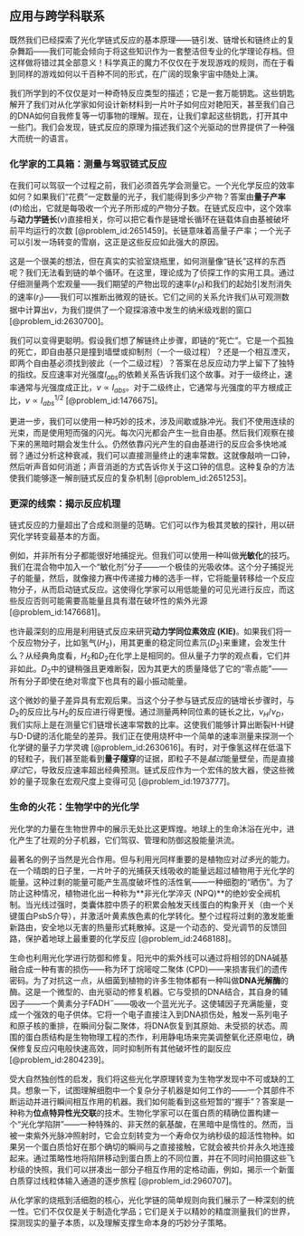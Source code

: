 ## 应用与跨学科联系

既然我们已经探索了光化学链式反应的基本原理——链引发、链增长和链终止的复杂舞蹈——我们可能会倾向于将这些知识作为一套整洁但专业的化学理论存档。但这样做将错过其全部意义！科学真正的魔力不仅仅在于发现游戏的规则，而在于看到同样的游戏如何以千百种不同的形式，在广阔的现象宇宙中随处上演。

我们所学到的不仅仅是对一种奇特反应类型的描述；它是一套万能钥匙。这些钥匙解开了我们对从化学家如何设计新材料到一片叶子如何应对艳阳天，甚至我们自己的DNA如何自我修复等一切事物的理解。现在，让我们拿起这些钥匙，打开其中一些门。我们会发现，链式反应的原理为描述我们这个光驱动的世界提供了一种强大而统一的语言。

### 化学家的工具箱：测量与驾驭链式反应

在我们可以驾驭一个过程之前，我们必须首先学会测量它。一个光化学反应的效率如何？如果我们“花费”一定数量的光子，我们能得到多少产物？答案由**量子产率**($\Phi$)给出，它就是每吸收一个光子所形成的产物分子数。在链式反应中，这个效率与**动力学链长**($\nu$)直接相关，你可以把它看作是链增长循环在链载体自由基被破坏前平均运行的次数 [@problem_id:2651459]。长链意味着高量子产率；一个光子可以引发一场转变的雪崩，这正是这些反应如此强大的原因。

这是一个很美的想法，但在真实的实验室烧瓶里，如何测量像“链长”这样的东西呢？我们无法看到链的单个循环。在这里，理论成为了侦探工作的实用工具。通过仔细测量两个宏观量——我们期望的产物出现的速率($r_P$)和我们的起始引发剂消失的速率($r_I$)——我们可以推断出微观的链长。它们之间的关系允许我们从可观测数据中计算出$\nu$，为我们提供了一个窥探溶液中发生的纳米级戏剧的窗口 [@problem_id:2630700]。

我们可以变得更聪明。假设我们想了解链终止步骤，即链的“死亡”。它是一个孤独的死亡，即自由基只是撞到墙壁或抑制剂（一个一级过程）？还是一个相互湮灭，即两个自由基必须找到彼此（一个二级过程）？答案在总反应动力学上留下了独特的指纹。反应速率对光强度$I_{abs}$的依赖关系告诉我们这个故事。对于一级终止，速率通常与光强度成正比，$v \propto I_{abs}$。对于二级终止，它通常与光强度的平方根成正比，$v \propto I_{abs}^{1/2}$ [@problem_id:1476675]。

更进一步，我们可以使用一种巧妙的技术，涉及间歇或脉冲光。我们不使用连续的光束，而是使用短而强的闪光。每次闪光都会产生一批自由基。然后我们观察在接下来的黑暗时期会发生什么。仍然依靠闪光产生的自由基进行的反应会多快地减弱？通过分析这种衰减，我们可以直接测量终止的速率常数。这就像敲响一口钟，然后听声音如何消逝；声音消逝的方式告诉你关于这口钟的信息。这种复杂的方法使我们能够逐一解剖链式反应的复杂机制 [@problem_id:2651253]。

### 更深的线索：揭示反应机理

链式反应的力量超出了合成和测量的范畴。它们可以作为极其灵敏的探针，用以研究化学转变最基本的方面。

例如，并非所有分子都能很好地捕捉光。但我们可以使用一种叫做**光敏化**的技巧。我们在混合物中加入一个“敏化剂”分子——一个极佳的光吸收体。这个分子捕捉光子的能量，然后，就像接力赛中传递接力棒的选手一样，它将能量转移给一个反应物分子，从而启动链式反应。这使得化学家可以用低能量的可见光进行反应，而这些反应否则可能需要高能量且具有潜在破坏性的紫外光源 [@problem_id:1476681]。

也许最深刻的应用是利用链式反应来研究**动力学同位素效应 (KIE)**。如果我们将一个反应物分子，比如氢气($H_2$)，用其更重的稳定同位素氘($D_2$)来重建，会发生什么？从经典角度看，$H_2$和$D_2$在化学上是相同的。但从量子力学的观点看，它们并非如此。$D_2$中的键稍强且更难断裂，因为其更大的质量降低了它的“零点能”——所有分子即使在绝对零度下也具有的最小振动能量。

这个微妙的量子差异具有宏观后果。当这个分子参与链式反应的链增长步骤时，与$D_2$的反应比与$H_2$的反应进行得更慢。通过测量两种同位素的链长之比，$\nu_H / \nu_D$，我们实际上是在测量它们链增长速率常数的比率。这使我们能够计算出断裂H-H键与D-D键的活化能垒的差异。我们正在使用烧杯中一个简单的速率测量来探测一个化学键的量子力学灵魂 [@problem_id:2630616]。有时，对于像氢这样在低温下的轻粒子，我们甚至能看到**量子隧穿**的证据，即粒子不是*越过*能量壁垒，而是直接*穿过*它，导致反应速率超出经典预测。链式反应作为一个宏伟的放大器，使这些微妙的量子现象在宏观尺度上变得可见 [@problem_id:1973777]。

### 生命的火花：生物学中的光化学

光化学的力量在生物世界中的展示无处比这更辉煌。地球上的生命沐浴在光中，进化产生了壮观的分子机器，它们驾驭、管理和防御这股能量洪流。

最著名的例子当然是光合作用。但与利用光同样重要的是植物应对*过多*光的能力。在一个晴朗的日子里，一片叶子的光捕获天线吸收的能量远超过植物用于光化学的能量。这种过剩的能量可能产生高度破坏性的活性氧——一种细胞的“晒伤”。为了防止这种情况，植物进化出一种称为**非光化学淬灭 (NPQ)**的绝妙安全阀机制。当光线过强时，类囊体腔中质子的积累会触发天线蛋白的构象开关（由一个关键蛋白PsbS介导），并激活叶黄素族色素的化学转化。整个过程将过剩的激发能重新路由，安全地以无害的热量形式耗散掉。这是一个动态的、受光调节的反馈回路，保护着地球上最重要的化学反应 [@problem_id:2468188]。

生命也利用光化学进行防御和修复。阳光中的紫外线可以通过将相邻的DNA碱基融合成一种有害的损伤——称为环丁烷嘧啶二聚体 (CPD)——来损害我们的遗传密码。为了对抗这一点，从细菌到植物的许多生物体都有一种叫做**DNA光解酶**的酶。这是一个微型的、由光驱动的修复机器。它与受损的DNA结合，其自身的辅因子——一个黄素分子$\text{FADH}^{-}$——吸收一个蓝光光子。这使辅因子充满能量，变成一个强效的电子供体。它将一个电子直接注入到DNA损伤处，触发一系列电子和原子核的重排，在瞬间分裂二聚体，将DNA恢复到其原始、未受损的状态。周围的蛋白质结构是生物物理工程的杰作，利用静电场来完美调整氧化还原电位，确保修复反应闪电般快速高效，同时抑制所有其他破坏性的副反应 [@problem_id:2804239]。

受大自然独创性的启发，我们将这些光化学原理转变为生物学发现中不可或缺的工具。想象一下，试图理解细胞中一个复杂分子机器是如何工作的——一个其部件不断运动并进行瞬间相互作用的机器。我们如何能看到这些短暂的“握手”？答案是一种称为**位点特异性光交联**的技术。生物化学家可以在蛋白质的精确位置构建一个“光化学陷阱”——一种特殊的、非天然的氨基酸，在黑暗中是惰性的。然而，当被一束紫外光脉冲照射时，它会立刻转变为一个寿命仅为纳秒级的超活性物种。如果另一个蛋白质恰好在那个确切的瞬间与之直接接触，它就会被共价并永久地连接起来。通过策略性地将陷阱移动到蛋白质上的不同位置，并在不同时间拍摄这些飞秒级的快照，我们可以拼凑出一部分子相互作用的定格动画，例如，揭示一个新蛋白质穿过线粒体输入通道的逐步旅程 [@problem_id:2960707]。

从化学家的烧瓶到活细胞的核心，光化学链的简单规则向我们展示了一种深刻的统一性。它们不仅仅是关于制造化学品；它们是关于以精妙的精度测量我们的世界，探测现实的量子本质，以及理解支撑生命本身的巧妙分子策略。